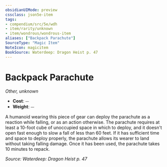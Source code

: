 ```yaml
---
obsidianUIMode: preview
cssclass: json5e-item
tags:
- compendium/src/5e/wdh
- item/rarity/unknown
- item/wondrous/wondrous-item
aliases: ["Backpack Parachute"]
SourceType: "Magic Item"
NoteIcon: magicitem
BookSource: Waterdeep: Dragon Heist p. 47
---
```

# Backpack Parachute
*Other, unknown*  

- **Cost**: ⏤
- **Weight**: ⏤

A humanoid wearing this piece of gear can deploy the parachute as a reaction while falling, or as an action otherwise. The parachute requires at least a 10-foot cube of unoccupied space in which to deploy, and it doesn't open fast enough to slow a fall of less than 60 feet. If it has sufficient time and space to deploy properly, the parachute allows its wearer to land without taking falling damage. Once it has been used, the parachute takes 10 minutes to repack.

*Source: Waterdeep: Dragon Heist p. 47*